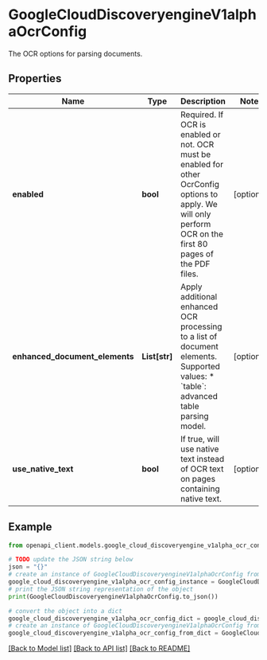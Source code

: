 # GoogleCloudDiscoveryengineV1alphaOcrConfig

The OCR options for parsing documents.

## Properties

Name | Type | Description | Notes
------------ | ------------- | ------------- | -------------
**enabled** | **bool** | Required. If OCR is enabled or not. OCR must be enabled for other OcrConfig options to apply. We will only perform OCR on the first 80 pages of the PDF files. | [optional] 
**enhanced_document_elements** | **List[str]** | Apply additional enhanced OCR processing to a list of document elements. Supported values: * &#x60;table&#x60;: advanced table parsing model. | [optional] 
**use_native_text** | **bool** | If true, will use native text instead of OCR text on pages containing native text. | [optional] 

## Example

```python
from openapi_client.models.google_cloud_discoveryengine_v1alpha_ocr_config import GoogleCloudDiscoveryengineV1alphaOcrConfig

# TODO update the JSON string below
json = "{}"
# create an instance of GoogleCloudDiscoveryengineV1alphaOcrConfig from a JSON string
google_cloud_discoveryengine_v1alpha_ocr_config_instance = GoogleCloudDiscoveryengineV1alphaOcrConfig.from_json(json)
# print the JSON string representation of the object
print(GoogleCloudDiscoveryengineV1alphaOcrConfig.to_json())

# convert the object into a dict
google_cloud_discoveryengine_v1alpha_ocr_config_dict = google_cloud_discoveryengine_v1alpha_ocr_config_instance.to_dict()
# create an instance of GoogleCloudDiscoveryengineV1alphaOcrConfig from a dict
google_cloud_discoveryengine_v1alpha_ocr_config_from_dict = GoogleCloudDiscoveryengineV1alphaOcrConfig.from_dict(google_cloud_discoveryengine_v1alpha_ocr_config_dict)
```
[[Back to Model list]](../README.md#documentation-for-models) [[Back to API list]](../README.md#documentation-for-api-endpoints) [[Back to README]](../README.md)


